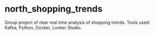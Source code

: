 # north_shopping_trends
Group project of near real time analysis of shopping trends. Tools used: Kafka, Python, Docker, Looker Studio.
